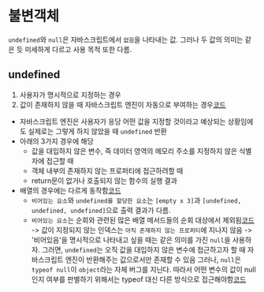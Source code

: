 # 불변객체
`undefined`와 `null`은 자바스크립트에서 `없음`을 나타내는 값. 그러나 두 값의 의미는 같은 듯 미세하게 다르고 사용 목적 또한 다름.
## undefined
1. 사용자가 명시적으로 지정하는 경우
2. 값이 존재하지 않을 때 자바스크립트 엔진이 자동으로 부여하는 경우[코드]()
- 자바스크립트 엔진은 사용자가 응당 어떤 값을 지정할 것이라고 예상되는 상황임에도 실제로는 그렇게 하지 않았을 때 `undefined` 반환
- 아래의 3가지 경우에 해당
    - 값을 대입하지 않은 변수, 즉 데이터 영역의 메모리 주소를 지정하지 않은 식별자에 접근할 때
    - 객체 내부의 존재하지 않는 프로퍼티에 접근하려할 때
    - return문이 없거나 호출되지 않는 함수의 실행 결과
- 배열의 경우에는 다르게 동작함[코드]()
    - `비어있는 요소`와 `undefined를 할당한 요소`는 `[empty x 3]`과 `[undefined, undefined, undefined]`으로 출력 결과가 다름.
    - `비어있는 요소`는 순회와 관련된 많은 배열 메서드들의 순회 대상에서 제외됨[코드]() -> 값이 지정되지 않는 인덱스는 `아직 존재하지 않는 프로퍼티`에 지나지 않음
  -> '비어있음'을 명시적으로 나타내고 싶을 때는 같은 의미를 가진 `null`을 사용하자. 그러면, `undefined`는 오직 값을 대입하지 않은 변수에 접근하고자 할 때 자바스크립트 엔진이 반환해주는 값으로서만 존재할 수 있음
     그러나, `null`은 `typeof null`이 `object`라는 자체 버그를 지닌다. 따라서 어떤 변수의 값이 null인지 여부를 판별하기 위해서는 typeof 대신 다른 방식으로 접근해야함[코드]()

